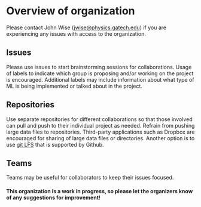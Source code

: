 # Overview of organization

Please contact John Wise (jwise@physics.gatech.edu) if you are experiencing any issues with access to the organization.

## Issues

Please use issues to start brainstorming sessions for collaborations. Usage of labels to indicate which group is proposing and/or working on the project is encouraged. Additional labels may include information about what type of ML is being implemented or talked about in the project.

## Repositories

Use separate repositories for different collaborations so that those involved can pull and push to their individual project as needed. Refrain from pushing large data files to repositories. Third-party applications such as Dropbox are encouraged for sharing of large data files or directories. Another option is to use [git LFS](https://git-lfs.github.com/) that is supported by Github.

## Teams

Teams may be useful for collaborators to keep their issues focused. 

#### This organization is a work in progress, so please let the organizers know of any suggestions for improvement!


